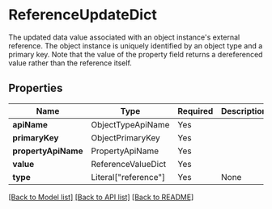 # ReferenceUpdateDict

The updated data value associated with an object instance's external reference. The object instance
is uniquely identified by an object type and a primary key. Note that the value of the property
field returns a dereferenced value rather than the reference itself.


## Properties
| Name | Type | Required | Description |
| ------------ | ------------- | ------------- | ------------- |
**apiName** | ObjectTypeApiName | Yes |  |
**primaryKey** | ObjectPrimaryKey | Yes |  |
**propertyApiName** | PropertyApiName | Yes |  |
**value** | ReferenceValueDict | Yes |  |
**type** | Literal["reference"] | Yes | None |


[[Back to Model list]](../../../README.md#models-v1-link) [[Back to API list]](../../../README.md#apis-v1-link) [[Back to README]](../../../README.md)
